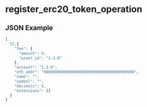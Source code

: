 # register_erc20_token_operation

## JSON Example

```javascript
[
  55,{
    "fee": {
      "amount": 0,
      "asset_id": "1.3.0"
    },
    "account": "1.2.0",
    "eth_addr": "0000000000000000000000000000000000000000",
    "name": "",
    "symbol": "",
    "decimals": 0,
    "extensions": []
  }
]
```